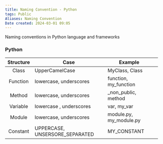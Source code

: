 ```yaml
---
title: Naming Convention - Python
tags: Public
Aliases: Naming Convention 
Date created: 2024-03-01 09:05
---
```


 Naming conventions in Python language and frameworks

### Python

| Structure | Case                           | Example                 |     |
| :-------: | ------------------------------ | ----------------------- | --- |
|   Class   | UpperCamelCase                 | MyClass, Class          |     |
| Function  | lowercase, underscores         | function, my_function   |     |
|  Method   | lowercase, underscores         | _non_public, method     |     |
| Variable  | lowercase , underscores        | var, my_var             |     |
|  Module   | lowercase, underscores         | module.py, my_module.py |     |
| Constant  | UPPERCASE, UNSERSORE_SEPARATED | MY_CONSTANT             |     |
